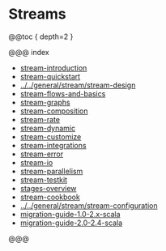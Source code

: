 <a id="streams-scala"></a>
# Streams

@@toc { depth=2 }

@@@ index

* [stream-introduction](stream-introduction.md)
* [stream-quickstart](stream-quickstart.md)
* [../../general/stream/stream-design](../../general/stream/stream-design.md)
* [stream-flows-and-basics](stream-flows-and-basics.md)
* [stream-graphs](stream-graphs.md)
* [stream-composition](stream-composition.md)
* [stream-rate](stream-rate.md)
* [stream-dynamic](stream-dynamic.md)
* [stream-customize](stream-customize.md)
* [stream-integrations](stream-integrations.md)
* [stream-error](stream-error.md)
* [stream-io](stream-io.md)
* [stream-parallelism](stream-parallelism.md)
* [stream-testkit](stream-testkit.md)
* [stages-overview](stages-overview.md)
* [stream-cookbook](stream-cookbook.md)
* [../../general/stream/stream-configuration](../../general/stream/stream-configuration.md)
* [migration-guide-1.0-2.x-scala](migration-guide-1.0-2.x-scala.md)
* [migration-guide-2.0-2.4-scala](migration-guide-2.0-2.4-scala.md)

@@@